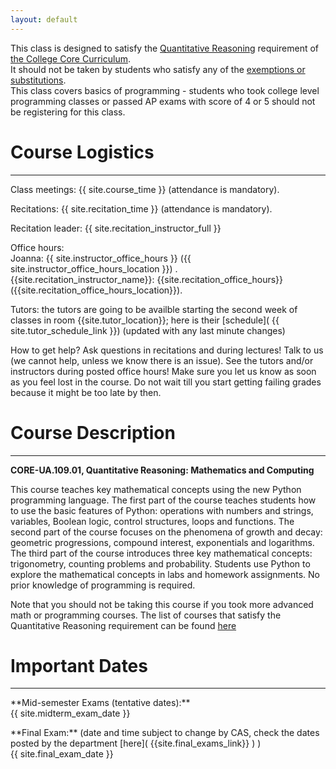```yaml
---
layout: default
---
```


<p class="alert" markdown="1">
This class is designed to satisfy the <a href="http://cas.nyu.edu/core/about-the-program/the-five-parts-of-the-core.html#scientific">Quantitative Reasoning</a> requirement
of <a href="http://cas.nyu.edu/core.html">the College Core Curriculum</a>. <br/>
It should not be taken by students who satisfy any of the <a href="http://cas.nyu.edu/core/about-the-program/exemptions-substitutions-and-proficiency-exams.html#quantitative">exemptions or substitutions</a>. <br>
This class covers basics of programming - students who took college level programming classes
or passed AP exams with score of 4 or 5 should not be registering for this class. <br>
</p>





# Course Logistics
---


<p class="hang" markdown="1"><span class="emph">Class meetings:</span> {{ site.course_time }}
(attendance is mandatory).</p>

<p class="hang" markdown="1"><span class="emph">Recitations:</span> {{ site.recitation_time }}
(attendance is mandatory).</p>

<p class="hang" markdown="1"><span class="emph">Recitation leader:</span>   {{ site.recitation_instructor_full }} </p>

<p class="hang" markdown="1"><span class="emph">Office hours:</span> <br>
<span class="name">Joanna:</span>
{{ site.instructor_office_hours }} ({{ site.instructor_office_hours_location }})
.<br>
<span class="name">{{site.recitation_instructor_name}}:</span> {{site.recitation_office_hours}} ({{site.recitation_office_hours_location}}).  
</p>

<p class="hang" markdown="1"><span class="emph">Tutors:</span>  the tutors are going to be availble starting
the second week of classes in room {{site.tutor_location}}; here is their [schedule]( {{ site.tutor_schedule_link }}) (updated with any last minute changes)
</p>


<p class="hang" markdown="1"><span class="emph">How to get help?</span>
Ask questions in recitations and during lectures!
Talk to us (we cannot help, unless we know there is an issue).
See the tutors and/or instructors during posted office hours!
Make sure you let us know as soon as you feel lost in the course. Do not wait till you
start getting failing grades because it might be too late by then.
</p>



# Course Description
---
**CORE-UA.109.01, Quantitative Reasoning: Mathematics and Computing**

This course teaches key mathematical concepts using the new Python programming language. The first part of the course teaches students how to use the basic features of Python: operations with numbers and strings, variables, Boolean logic, control structures, loops and functions. The second part of the course focuses on the phenomena of growth and decay: geometric progressions, compound interest, exponentials and logarithms. The third part of the course introduces three key mathematical concepts: trigonometry, counting problems and probability. Students use Python to explore the mathematical concepts in labs and homework assignments. No prior knowledge of programming is required.<br>

Note that you should not be taking this course if you took more advanced math or programming courses. The list of courses that satisfy the Quantitative Reasoning requirement can be found [here](http://core.cas.nyu.edu/page/exemptionsprofexams#quantitative)

# Important Dates
---

<p class="hang" markdown="1"> **Mid-semester Exams (tentative dates):** <br>
{{ site.midterm_exam_date }}
</p>
<p class="hang" markdown="1"> **Final Exam:**
(date and time subject to change by CAS, check the dates posted by the department
[here]( {{site.final_exams_link}} ) ) <br>
{{ site.final_exam_date }}


<br>
<br>
